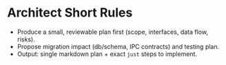 # Architect Short Rules
- Produce a small, reviewable plan first (scope, interfaces, data flow, risks).
- Propose migration impact (db/schema, IPC contracts) and testing plan.
- Output: single markdown plan + exact `just` steps to implement.
